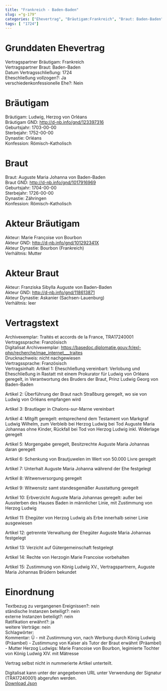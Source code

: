 ```yaml
---
title: "Frankreich - Baden-Baden"
slug: ="g-179"
categories: ["Ehevertrag", "Bräutigam:Frankreich", "Braut: Baden-Baden", "Eheschließung vollzogen?:Ja", "verschiedenkonfessionelle Ehe?:Nein", "Dynastie Bräutigam:Orléans", "Akteur Bräutigam:Marie Françoise von Bourbon", "Akteur Braut:Franziska Sibylla Auguste von Baden-Baden", "Textbezug?:nein", "Ständisch?:nein", "Ratifikation?:ja", "Sonstiges?:nein", "Bräutigam:Frankreich", "Braut: Baden-Baden"]
tags: [ "1724"]
---
```

<!--more-->

# Grunddaten Ehevertrag

Vertragspartner Bräutigam: Frankreich<br>
Vertragspartner Braut: Baden-Baden<br>
Datum Vertragsschließung: 1724<br>
Eheschließung vollzogen?: Ja<br>
verschiedenkonfessionelle Ehe?: Nein<br>
# Bräutigam

Bräutigam: Ludwig, Herzog von Orléans<br>
Bräutigam GND: http://d-nb.info/gnd/123397316<br>
Geburtsjahr: 1703-00-00<br>
Sterbejahr: 1752-00-00<br>
Dynastie: Orléans<br>
Konfession: Römisch-Katholisch<br>
# Braut

Braut: Auguste Maria Johanna von Baden-Baden<br>
Braut GND: http://d-nb.info/gnd/1017916969<br>
Geburtsjahr: 1704-00-00<br>
Sterbejahr: 1726-00-00<br>
Dynastie: Zähringen<br>
Konfession: Römisch-Katholisch<br>
# Akteur Bräutigam

Akteur: Marie Françoise von Bourbon<br>
Akteur GND: http://d-nb.info/gnd/101292341X<br>
Akteur Dynastie: Bourbon (Frankreich)<br>
Verhältnis: Mutter<br>
# Akteur Braut

Akteur: Franziska Sibylla Auguste von Baden-Baden<br>
Akteur GND: http://d-nb.info/gnd/118613871<br>
Akteur Dynastie: Askanier (Sachsen-Lauenburg)<br>
Verhältnis: leer<br>
# Vertragstext

Archivexemplar: Traités et accords de la France, TRA17240001<br>
Vertragssprache: Französisch<br>
Digitalisat Archivexemplar: https://basedoc.diplomatie.gouv.fr/exl-php/recherche/mae_internet___traites<br>
Drucknachweis: nicht nachgewiesen<br>
Vertragssprache: Französisch<br>
Vertragsinhalt: Artikel 1: Eheschließung vereinbart: Verlobung und Eheschließung in Rastatt mit einem Prokurator für Ludwig von Orléans geregelt, in Verantwortung des Bruders der Braut, Prinz Ludwig Georg von Baden-Baden

Artikel 2: Überführung der Braut nach Straßburg geregelt, wo sie von Ludwig von Orléans empfangen wird

Artikel 3: Brautlager in Chalons-sur-Marne vereinbart

Artikel 4: Mitgift geregelt: entsprechend dem Testament von Markgraf Ludwig Wilhelm, zum Verbleib bei Herzog Ludwig bei Tod Auguste Maria Johannas ohne Kinder, Rückfall bei Tod von Herzog Ludwig inkl. Widerlage geregelt

Artikel 5: Morgengabe geregelt, Besitzrechte Auguste Maria Johannas daran geregelt

Artikel 6: Schenkung von Brautjuwelen im Wert von 50.000 Livre geregelt

Artikel 7: Unterhalt Auguste Maria Johanna während der Ehe festgelegt

Artikel 8: Witwenversorgung geregelt

Artikel 9: Witwensitz samt standesgemäßer Ausstattung geregelt

Artikel 10: Erbverzicht Auguste Maria Johannas geregelt: außer bei Aussterben des Hauses Baden in männlicher Linie, mit Zustimmung von Herzog Ludwig

Artikel 11: Ehegüter von Herzog Ludwig als Erbe innerhalb seiner Linie ausgewiesen

Artikel 12: getrennte Verwaltung der Ehegüter Auguste Maria Johannas festgelegt

Artikel 13: Verzicht auf Gütergemeinschaft festgelegt

Artikel 14: Rechte von Herzogin Marie Francoise vorbehalten

Artikel 15: Zustimmung von König Ludwig XV., Vertragspartnern,  Auguste Maria Johannas Brüdern bekundet<br>
# Einordnung

Textbezug zu vergangenen Ereignissen?: nein<br>
ständische Instanzen beteiligt?: nein<br>
externe Instanzen beteiligt?: nein<br>
Ratifikation erwähnt?: ja<br>
weitere Verträge: nein<br>
Schlagwörter: <br>
Kommentar: Ü - mit Zustimmung von, nach Werbung durch König Ludwig (Präambel) - Zustimmung von Kaiser als Tutor der Braut erwähnt (Präambel) - Mutter Herzog Ludwigs: Marie Francoise von Bourbon, legimierte Tochter von König Ludwig XIV. mit Mätresse

Vertrag selbst nicht in nummerierte Artikel unterteilt.

Digitalisat kann unter der angegebenen URL unter Verwendung der Signatur (TRA17240001) abgerufen werden.<br>
[Download Json](/vertraege/vertrag-179.json)